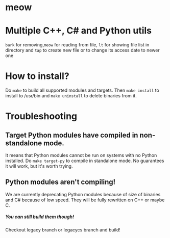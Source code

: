 # meow
# Multiple C++, C# and Python utils

`bark` for removing,`meow` for reading from file, `lt` for showing file list in directory and `tap` to create new file or to change its access date to newer one

# How to install?
Do `make` to build all supported modules and targets. Then `make install` to install to /usr/bin and `make uninstall` to delete binaries from it.
# Troubleshooting
## Target Python modules have compiled in non-standalone mode. 
It means that Python modules cannot be run on systems with no Python installed. Do `make target-py` to compile in standalone mode. No guarantees it will work, but it's worth trying.
## Python modules aren't compiling!
We are currently deprecating Python modules because of size of binaries and C# because of low speed. They will be fully rewritten on C++ or maybe C. 
##### You can still build them though! 
Checkout legacy branch or legacycs branch and build!
